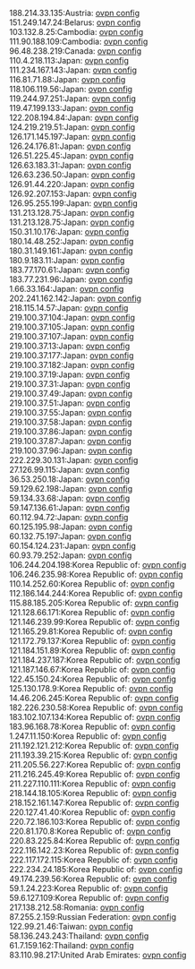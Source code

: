 188.214.33.135:Austria: [ovpn config](vpn/188_214_33_135.ovpn)  
151.249.147.24:Belarus: [ovpn config](vpn/151_249_147_24.ovpn)  
103.132.8.25:Cambodia: [ovpn config](vpn/103_132_8_25.ovpn)  
111.90.188.109:Cambodia: [ovpn config](vpn/111_90_188_109.ovpn)  
96.48.238.219:Canada: [ovpn config](vpn/96_48_238_219.ovpn)  
110.4.218.113:Japan: [ovpn config](vpn/110_4_218_113.ovpn)  
111.234.167.143:Japan: [ovpn config](vpn/111_234_167_143.ovpn)  
116.81.71.88:Japan: [ovpn config](vpn/116_81_71_88.ovpn)  
118.106.119.56:Japan: [ovpn config](vpn/118_106_119_56.ovpn)  
119.244.97.251:Japan: [ovpn config](vpn/119_244_97_251.ovpn)  
119.47.199.133:Japan: [ovpn config](vpn/119_47_199_133.ovpn)  
122.208.194.84:Japan: [ovpn config](vpn/122_208_194_84.ovpn)  
124.219.219.51:Japan: [ovpn config](vpn/124_219_219_51.ovpn)  
126.171.145.197:Japan: [ovpn config](vpn/126_171_145_197.ovpn)  
126.24.176.81:Japan: [ovpn config](vpn/126_24_176_81.ovpn)  
126.51.225.45:Japan: [ovpn config](vpn/126_51_225_45.ovpn)  
126.63.183.31:Japan: [ovpn config](vpn/126_63_183_31.ovpn)  
126.63.236.50:Japan: [ovpn config](vpn/126_63_236_50.ovpn)  
126.91.44.220:Japan: [ovpn config](vpn/126_91_44_220.ovpn)  
126.92.207.153:Japan: [ovpn config](vpn/126_92_207_153.ovpn)  
126.95.255.199:Japan: [ovpn config](vpn/126_95_255_199.ovpn)  
131.213.128.75:Japan: [ovpn config](vpn/131_213_128_75.ovpn)  
131.213.128.75:Japan: [ovpn config](vpn/131_213_128_75.ovpn)  
150.31.10.176:Japan: [ovpn config](vpn/150_31_10_176.ovpn)  
180.14.48.252:Japan: [ovpn config](vpn/180_14_48_252.ovpn)  
180.31.149.161:Japan: [ovpn config](vpn/180_31_149_161.ovpn)  
180.9.183.11:Japan: [ovpn config](vpn/180_9_183_11.ovpn)  
183.77.170.61:Japan: [ovpn config](vpn/183_77_170_61.ovpn)  
183.77.231.96:Japan: [ovpn config](vpn/183_77_231_96.ovpn)  
1.66.33.164:Japan: [ovpn config](vpn/1_66_33_164.ovpn)  
202.241.162.142:Japan: [ovpn config](vpn/202_241_162_142.ovpn)  
218.115.14.57:Japan: [ovpn config](vpn/218_115_14_57.ovpn)  
219.100.37.104:Japan: [ovpn config](vpn/219_100_37_104.ovpn)  
219.100.37.105:Japan: [ovpn config](vpn/219_100_37_105.ovpn)  
219.100.37.107:Japan: [ovpn config](vpn/219_100_37_107.ovpn)  
219.100.37.13:Japan: [ovpn config](vpn/219_100_37_13.ovpn)  
219.100.37.177:Japan: [ovpn config](vpn/219_100_37_177.ovpn)  
219.100.37.182:Japan: [ovpn config](vpn/219_100_37_182.ovpn)  
219.100.37.19:Japan: [ovpn config](vpn/219_100_37_19.ovpn)  
219.100.37.31:Japan: [ovpn config](vpn/219_100_37_31.ovpn)  
219.100.37.49:Japan: [ovpn config](vpn/219_100_37_49.ovpn)  
219.100.37.51:Japan: [ovpn config](vpn/219_100_37_51.ovpn)  
219.100.37.55:Japan: [ovpn config](vpn/219_100_37_55.ovpn)  
219.100.37.58:Japan: [ovpn config](vpn/219_100_37_58.ovpn)  
219.100.37.86:Japan: [ovpn config](vpn/219_100_37_86.ovpn)  
219.100.37.87:Japan: [ovpn config](vpn/219_100_37_87.ovpn)  
219.100.37.96:Japan: [ovpn config](vpn/219_100_37_96.ovpn)  
222.229.30.131:Japan: [ovpn config](vpn/222_229_30_131.ovpn)  
27.126.99.115:Japan: [ovpn config](vpn/27_126_99_115.ovpn)  
36.53.250.18:Japan: [ovpn config](vpn/36_53_250_18.ovpn)  
59.129.62.198:Japan: [ovpn config](vpn/59_129_62_198.ovpn)  
59.134.33.68:Japan: [ovpn config](vpn/59_134_33_68.ovpn)  
59.147.136.61:Japan: [ovpn config](vpn/59_147_136_61.ovpn)  
60.112.94.72:Japan: [ovpn config](vpn/60_112_94_72.ovpn)  
60.125.195.98:Japan: [ovpn config](vpn/60_125_195_98.ovpn)  
60.132.75.197:Japan: [ovpn config](vpn/60_132_75_197.ovpn)  
60.154.124.231:Japan: [ovpn config](vpn/60_154_124_231.ovpn)  
60.93.79.252:Japan: [ovpn config](vpn/60_93_79_252.ovpn)  
106.244.204.198:Korea Republic of: [ovpn config](vpn/106_244_204_198.ovpn)  
106.246.235.98:Korea Republic of: [ovpn config](vpn/106_246_235_98.ovpn)  
110.14.252.60:Korea Republic of: [ovpn config](vpn/110_14_252_60.ovpn)  
112.186.144.244:Korea Republic of: [ovpn config](vpn/112_186_144_244.ovpn)  
115.88.185.205:Korea Republic of: [ovpn config](vpn/115_88_185_205.ovpn)  
121.128.66.171:Korea Republic of: [ovpn config](vpn/121_128_66_171.ovpn)  
121.146.239.99:Korea Republic of: [ovpn config](vpn/121_146_239_99.ovpn)  
121.165.29.81:Korea Republic of: [ovpn config](vpn/121_165_29_81.ovpn)  
121.172.79.137:Korea Republic of: [ovpn config](vpn/121_172_79_137.ovpn)  
121.184.151.89:Korea Republic of: [ovpn config](vpn/121_184_151_89.ovpn)  
121.184.237.187:Korea Republic of: [ovpn config](vpn/121_184_237_187.ovpn)  
121.187.146.67:Korea Republic of: [ovpn config](vpn/121_187_146_67.ovpn)  
122.45.150.24:Korea Republic of: [ovpn config](vpn/122_45_150_24.ovpn)  
125.130.178.9:Korea Republic of: [ovpn config](vpn/125_130_178_9.ovpn)  
14.46.206.245:Korea Republic of: [ovpn config](vpn/14_46_206_245.ovpn)  
182.226.230.58:Korea Republic of: [ovpn config](vpn/182_226_230_58.ovpn)  
183.102.107.134:Korea Republic of: [ovpn config](vpn/183_102_107_134.ovpn)  
183.96.168.78:Korea Republic of: [ovpn config](vpn/183_96_168_78.ovpn)  
1.247.11.150:Korea Republic of: [ovpn config](vpn/1_247_11_150.ovpn)  
211.192.121.212:Korea Republic of: [ovpn config](vpn/211_192_121_212.ovpn)  
211.193.39.215:Korea Republic of: [ovpn config](vpn/211_193_39_215.ovpn)  
211.205.56.227:Korea Republic of: [ovpn config](vpn/211_205_56_227.ovpn)  
211.216.245.49:Korea Republic of: [ovpn config](vpn/211_216_245_49.ovpn)  
211.227.110.111:Korea Republic of: [ovpn config](vpn/211_227_110_111.ovpn)  
218.144.18.105:Korea Republic of: [ovpn config](vpn/218_144_18_105.ovpn)  
218.152.161.147:Korea Republic of: [ovpn config](vpn/218_152_161_147.ovpn)  
220.127.41.40:Korea Republic of: [ovpn config](vpn/220_127_41_40.ovpn)  
220.72.186.103:Korea Republic of: [ovpn config](vpn/220_72_186_103.ovpn)  
220.81.170.8:Korea Republic of: [ovpn config](vpn/220_81_170_8.ovpn)  
220.83.225.84:Korea Republic of: [ovpn config](vpn/220_83_225_84.ovpn)  
222.116.142.23:Korea Republic of: [ovpn config](vpn/222_116_142_23.ovpn)  
222.117.172.115:Korea Republic of: [ovpn config](vpn/222_117_172_115.ovpn)  
222.234.24.185:Korea Republic of: [ovpn config](vpn/222_234_24_185.ovpn)  
49.174.239.56:Korea Republic of: [ovpn config](vpn/49_174_239_56.ovpn)  
59.1.24.223:Korea Republic of: [ovpn config](vpn/59_1_24_223.ovpn)  
59.6.127.109:Korea Republic of: [ovpn config](vpn/59_6_127_109.ovpn)  
217.138.212.58:Romania: [ovpn config](vpn/217_138_212_58.ovpn)  
87.255.2.159:Russian Federation: [ovpn config](vpn/87_255_2_159.ovpn)  
122.99.21.46:Taiwan: [ovpn config](vpn/122_99_21_46.ovpn)  
58.136.243.243:Thailand: [ovpn config](vpn/58_136_243_243.ovpn)  
61.7.159.162:Thailand: [ovpn config](vpn/61_7_159_162.ovpn)  
83.110.98.217:United Arab Emirates: [ovpn config](vpn/83_110_98_217.ovpn)  
